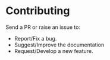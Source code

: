 # Contributing

Send a PR or raise an issue to:

- Report/Fix a bug.
- Suggest/Improve the documentation
- Request/Develop a new feature.
